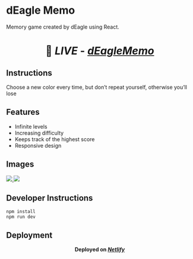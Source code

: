 # dEagle Memo

Memory game created by dEagle using React.
# <p align='center'> 🔗 _LIVE_ - [_**dEagleMemo**_](https://deaglememo.netlify.app/)</p>

## Instructions

Choose a new color every time, but don’t repeat yourself, otherwise you’ll lose

## Features

- Infinite levels
- Increasing difficulty
- Keeps track of the highest score
- Responsive design

## Images

<a href="https://deaglememo.netlify.app" target="_blank">
  <img src="https://i.imgur.com/e9coOM3.png"> 
</a>

<a href="https://deaglememo.netlify.app" target="_blank">
  <img src="https://i.imgur.com/cGjcL2V.png"> 
</a>

## Developer Instructions

```
npm install
npm run dev
```

## Deployment
**<p align='center'> Deployed on [_**Netlify**_](https://netlify.com/)</p>**

